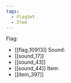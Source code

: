 ```yaml
---
tags:
  - FlagSet
  - Item
---
```

Flag:
- [[flag_10913]]
Sound:
- [[sound_17]]
- [[sound_43]]
- [[sound_44]]
Item:
- [[item_397]]
